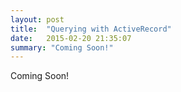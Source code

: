 ```yaml
---
layout: post
title:  "Querying with ActiveRecord"
date:   2015-02-20 21:35:07
summary: "Coming Soon!"
---
```

Coming Soon!
